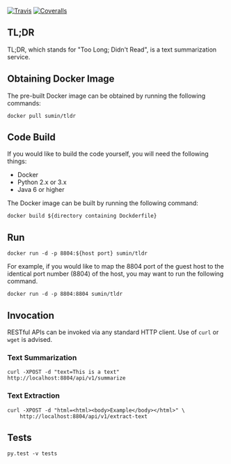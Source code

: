 [![Travis](https://img.shields.io/travis/suminb/tldr.svg)](https://travis-ci.org/suminb/tldr)
[![Coveralls](https://img.shields.io/coveralls/suminb/tldr.svg)](https://coveralls.io/github/suminb/tldr)

TL;DR
-----
TL;DR, which stands for "Too Long; Didn't Read", is a text summarization service.

Obtaining Docker Image
----------------------
The pre-built Docker image can be obtained by running the following commands:

    docker pull sumin/tldr

Code Build
----------
If you would like to build the code yourself, you will need the following
things:

- Docker
- Python 2.x or 3.x
- Java 6 or higher

The Docker image can be built by running the following command:

    docker build ${directory containing Dockderfile}

Run
---

    docker run -d -p 8804:${host port} sumin/tldr

For example, if you would like to map the 8804 port of the guest host to the
identical port number (8804) of the host, you may want to run the following
command.

    docker run -d -p 8804:8804 sumin/tldr

Invocation
----------
RESTful APIs can be invoked via any standard HTTP client. Use of `curl` or
`wget` is advised.


### Text Summarization

    curl -XPOST -d "text=This is a text" http://localhost:8804/api/v1/summarize

### Text Extraction

    curl -XPOST -d "html=<html><body>Example</body></html>" \
        http://localhost:8804/api/v1/extract-text

Tests
-----

    py.test -v tests
